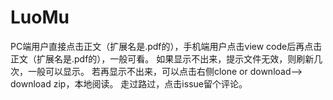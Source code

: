 # LuoMu
PC端用户直接点击正文（扩展名是.pdf的），手机端用户点击view code后再点击正文（扩展名是.pdf的），一般可看。
如果显示不出来，提示文件无效，则刷新几次，一般可以显示。
若再显示不出来，可以点击右侧clone or download--> download zip，本地阅读。
走过路过，点击issue留个评论。

